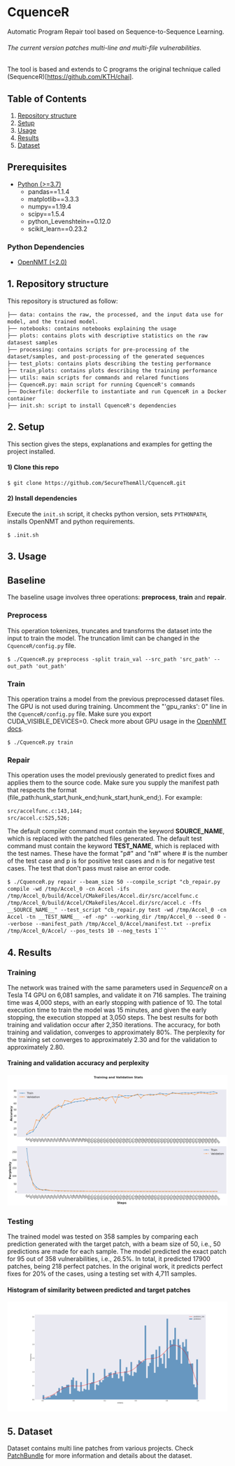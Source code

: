 # CquenceR
Automatic Program Repair tool based on Sequence-to-Sequence Learning.

###### The current version patches multi-line and multi-file vulnerabilities.

The tool is based and extends to C programs the original technique called (SequenceR)[https://github.com/KTH/chai].


## Table of Contents

1. [Repository structure](#1-repository-structure)
2. [Setup](#2-setup)   
3. [Usage](#3-usage)
4. [Results](#4-results)
5. [Dataset](#5-dataset)

## Prerequisites

* [Python (>=3.7)](https://www.python.org/)
    * pandas==1.1.4
    * matplotlib==3.3.3
    * numpy==1.19.4
    * scipy==1.5.4
    * python_Levenshtein==0.12.0
    * scikit_learn==0.23.2
    
### Python Dependencies
* [OpenNMT (<2.0)](https://github.com/OpenNMT/OpenNMT-py)

## 1. Repository structure

This repository is structured as follow:


```
├── data: contains the raw, the processed, and the input data use for model, and the trained model.
├── notebooks: contains notebooks explaining the usage 
├── plots: contains plots with descriptive statistics on the raw datasest samples
├── processing: contains scripts for pre-processing of the dataset/samples, and post-processing of the generated sequences
├── test_plots: contains plots describing the testing performance
├── train_plots: contains plots describing the training performance
├── utils: main scripts for commands and relared functions
├── CquenceR.py: main script for running CquenceR's commands
├── Dockerfile: dockerfile to instantiate and run CquenceR in a Docker container
├── init.sh: script to install CquenceR's dependencies 
```

## 2. Setup
This section gives the steps, explanations and examples for getting the project installed.

#### 1) Clone this repo

``` console
$ git clone https://github.com/SecureThemAll/CquenceR.git
```

#### 2) Install dependencies
Execute the ```init.sh``` script, it checks python version, sets `PYTHONPATH`, installs OpenNMT and python 
requirements.

``` console
$ .init.sh
```

## 3. Usage

## Baseline

The baseline usage involves three operations: **preprocess**, **train** and **repair**.

### Preprocess
This operation tokenizes, truncates and transforms the dataset into the input to train the model.
The truncation limit can be changed in the ```CquenceR/config.py``` file.

``` console
$ ./CquenceR.py preprocess -split train_val --src_path 'src_path' --out_path 'out_path'
```

### Train
This operation trains a model from the previous preprocessed dataset files. 
The GPU is not used during training. Uncomment the "'gpu_ranks': 0" line in the ```CquenceR/config.py``` file. 
Make sure you export CUDA_VISIBLE_DEVICES=0.
Check more about GPU usage in the [OpenNMT docs](https://opennmt.net/OpenNMT-py/).

``` console
$ ./CquenceR.py train
```

### Repair
This operation uses the model previously generated to predict fixes and applies them to the source code.
Make sure you supply the manifest path that respects the format (file_path:hunk_start,hunk_end;hunk_start,hunk_end;).
For example: 
``` text
src/accelfunc.c:143,144;
src/accel.c:525,526;
```
The default compiler command must contain the keyword __SOURCE_NAME__, which is replaced with the patched files generated.
The default test command must contain the keyword __TEST_NAME__, which is replaced with the test names. 
These have the format "p#" and "n#" where # is the number of the test case and p is for positive test cases 
and n is for negative test cases. The test that don't pass must raise an error code.

``` console
$ ./CquenceR.py repair --beam_size 50 --compile_script "cb_repair.py compile -wd /tmp/Accel_0 -cn Accel -ifs /tmp/Accel_0/build/Accel/CMakeFiles/Accel.dir/src/accelfunc.c /tmp/Accel_0/build/Accel/CMakeFiles/Accel.dir/src/accel.c -ffs __SOURCE_NAME__" --test_script "cb_repair.py test -wd /tmp/Accel_0 -cn Accel -tn __TEST_NAME__ -ef -np" --working_dir /tmp/Accel_0 --seed 0 --verbose --manifest_path /tmp/Accel_0/Accel/manifest.txt --prefix /tmp/Accel_0/Accel/ --pos_tests 10 --neg_tests 1```
```

## 4. Results

### Training
The network was trained with the same parameters used in *SequenceR* on a Tesla T4 GPU 
on 6,081 samples, and validate it on 716 samples. The training time was 4,000 steps, with an early stopping with 
patience of 10. The total execution time to train the model was 15 minutes, and given the early stopping, the execution 
stopped at 3,050 steps. The best results for both training and validation occur after 2,350 iterations. The accuracy, 
for both training and validation, converges to approximately 80%. The perplexity for the training set converges to 
approximately 2.30 and for the validation to approximately 2.80. 

#### Training and validation accuracy and perplexity
![Training and validation accuracy and perplexity](./train_plots/subplots.png)

### Testing
The trained model was tested on 358 samples by comparing each prediction 
generated with the target patch, with a beam size of 50, i.e., 50 predictions are made for each sample. The model 
predicted the exact patch for 95 out of 358 vulnerabilities, i.e., 
26.5%. In total, it predicted 17900 patches, being 218 perfect patches. In the original work, it predicts perfect 
fixes for 20% of the cases, using a testing set with 4,711 samples.

#### Histogram of similarity between predicted and target patches
![Histogram of similarity between predicted and target patches](./test_plots/histogram.png)

## 5. Dataset

Dataset contains multi line patches from various projects. Check [PatchBundle](https://github.com/SecureThemAll/PatchBundle) 
for more information and details about the dataset.
